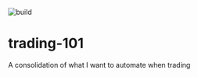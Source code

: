 ![build](https://https://github.com/vanlabajo/trading-101/workflows/.net/badge.svg)

# trading-101
A consolidation of what I want to automate when trading
